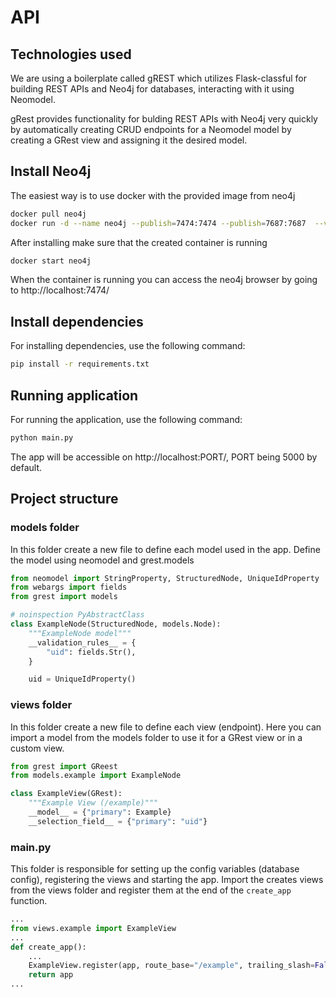 # API

## Technologies used

We are using a boilerplate called gREST which utilizes Flask-classful for building REST APIs and Neo4j for databases, interacting with it using Neomodel.

gRest provides functionality for bulding REST APIs with Neo4j very quickly by automatically creating CRUD endpoints for a Neomodel model by creating a GRest view and assigning it the desired model.

## Install Neo4j

The easiest way is to use docker with the provided image from neo4j

```bash
docker pull neo4j
docker run -d --name neo4j --publish=7474:7474 --publish=7687:7687  --volume=$HOME/neo4j/data:/data neo4j
```

After installing make sure that the created container is running

```bash
docker start neo4j
```

When the container is running you can access the neo4j browser by going to http://localhost:7474/

## Install dependencies

For installing dependencies, use the following command:

```bash
pip install -r requirements.txt
```

## Running application

For running the application, use the following command:

```bash
python main.py
```

The app will be accessible on http://localhost:PORT/, PORT being 5000 by default.

## Project structure

### models folder

In this folder create a new file to define each model used in the app.
Define the model using neomodel and grest.models

```/models/example.py
from neomodel import StringProperty, StructuredNode, UniqueIdProperty
from webargs import fields
from grest import models

# noinspection PyAbstractClass
class ExampleNode(StructuredNode, models.Node):
    """ExampleNode model"""
    __validation_rules__ = {
        "uid": fields.Str(),
    }

    uid = UniqueIdProperty()
```

### views folder

In this folder create a new file to define each view (endpoint).
Here you can import a model from the models folder to use it for a GRest view or in a custom view.

```/views/example.py
from grest import GReest
from models.example import ExampleNode

class ExampleView(GRest):
    """Example View (/example)"""
    __model__ = {"primary": Example}
    __selection_field__ = {"primary": "uid"}
```

### main.py

This folder is responsible for setting up the config variables (database config), registering the views and starting the app.
Import the creates views from the views folder and register them at the end of the `create_app` function.

```main.py
...
from views.example import ExampleView
...
def create_app():
    ...
    ExampleView.register(app, route_base="/example", trailing_slash=False)
    return app
...
```
